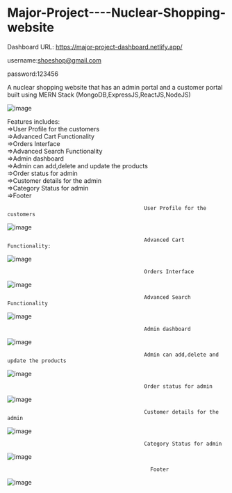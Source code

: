 # Major-Project----Nuclear-Shopping-website

Dashboard URL:
https://major-project-dashboard.netlify.app/

username:shoeshop@gmail.com

password:123456

A nuclear shopping website that has an admin portal and a customer portal built using MERN Stack (MongoDB,ExpressJS,ReactJS,NodeJS)


                       
![image](https://user-images.githubusercontent.com/86468467/211029316-8ad00485-85c7-4228-9eca-612521d183f7.png)

Features includes:                                                                      
 =>User Profile for the customers                                                                                                                                                                       
 =>Advanced Cart Functionality                                                                                                                  
 =>Orders Interface                                                                             
 =>Advanced Search Functionality     
 =>Admin dashboard    
 =>Admin can add,delete and update the products       
 =>Order status for admin        
 =>Customer details for the admin    
 =>Category Status for admin  
 =>Footer
 
                                                User Profile for the customers
                                      
![image](https://user-images.githubusercontent.com/86468467/211029555-66dbaa10-898e-44bc-820f-e1817b789455.png)

                                                Advanced Cart Functionality:

![image](https://user-images.githubusercontent.com/86468467/211032335-814675e3-553e-4015-826c-aa8300bb4a03.png)

                                                Orders Interface
![image](https://user-images.githubusercontent.com/86468467/211032796-45c6ba5d-65ba-4c96-8307-95a8f1cc219d.png)

                                                Advanced Search Functionality

![image](https://user-images.githubusercontent.com/86468467/211033141-590758cc-961e-417a-b024-ba6825ca8438.png)


                                                Admin dashboard

![image](https://user-images.githubusercontent.com/86468467/211031276-1b8c6fd8-5506-4856-bf47-c0700fd4e556.png)


                                                Admin can add,delete and update the products        
    
 ![image](https://user-images.githubusercontent.com/86468467/211031525-a7eb9fde-362d-4767-af3a-89871b17b028.png)

                                                Order status for admin 
![image](https://user-images.githubusercontent.com/86468467/211033372-0c8ed869-cbca-4584-9380-c8e05e9291fa.png)

                                                Customer details for the admin
![image](https://user-images.githubusercontent.com/86468467/211033599-2d1171bd-172d-4a32-8f83-dfb6eb6cffe3.png)

                                                Category Status for admin
![image](https://user-images.githubusercontent.com/86468467/211033775-4efebee1-d375-429c-90c8-63607be5a5f3.png)
        
                                                  Footer
![image](https://user-images.githubusercontent.com/86468467/211032556-ba0de6aa-e1dd-46cd-b738-0bdfd982d435.png)
